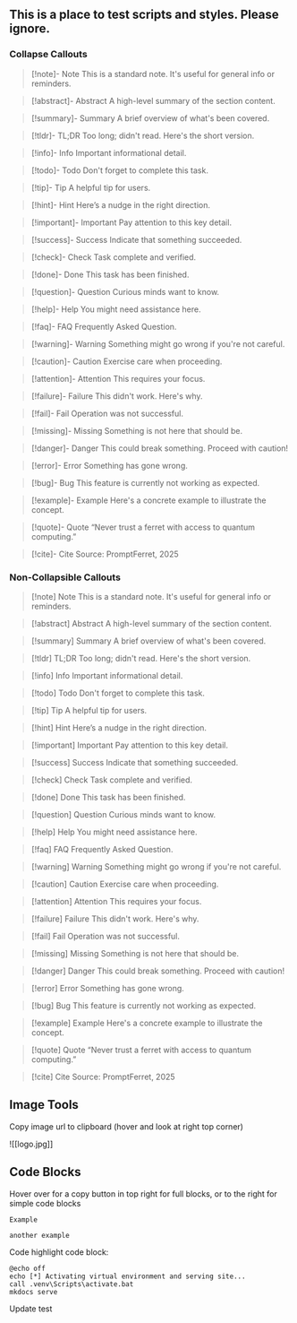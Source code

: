 ## This is a place to test scripts and styles. Please ignore.
### Collapse Callouts

> [!note]- Note
> This is a standard note. It's useful for general info or reminders.

> [!abstract]- Abstract
> A high-level summary of the section content.

> [!summary]- Summary
> A brief overview of what's been covered.

> [!tldr]- TL;DR
> Too long; didn't read. Here's the short version.

> [!info]- Info
> Important informational detail.

> [!todo]- Todo
> Don't forget to complete this task.

> [!tip]- Tip
> A helpful tip for users.

> [!hint]- Hint
> Here’s a nudge in the right direction.

> [!important]- Important
> Pay attention to this key detail.

> [!success]- Success
> Indicate that something succeeded.

> [!check]- Check
> Task complete and verified.

> [!done]- Done
> This task has been finished.

> [!question]- Question
> Curious minds want to know.

> [!help]- Help
> You might need assistance here.

> [!faq]- FAQ
> Frequently Asked Question.

> [!warning]- Warning
> Something might go wrong if you're not careful.

> [!caution]- Caution
> Exercise care when proceeding.

> [!attention]- Attention
> This requires your focus.

> [!failure]- Failure
> This didn't work. Here's why.

> [!fail]- Fail
> Operation was not successful.

> [!missing]- Missing
> Something is not here that should be.

> [!danger]- Danger
> This could break something. Proceed with caution!

> [!error]- Error
> Something has gone wrong.

> [!bug]- Bug
> This feature is currently not working as expected.

> [!example]- Example
> Here's a concrete example to illustrate the concept.

> [!quote]- Quote
> “Never trust a ferret with access to quantum computing.”

> [!cite]- Cite
> Source: PromptFerret, 2025

### Non-Collapsible Callouts
> [!note] Note
> This is a standard note. It's useful for general info or reminders.

> [!abstract] Abstract
> A high-level summary of the section content.

> [!summary] Summary
> A brief overview of what's been covered.

> [!tldr] TL;DR
> Too long; didn't read. Here's the short version.

> [!info] Info
> Important informational detail.

> [!todo] Todo
> Don't forget to complete this task.

> [!tip] Tip
> A helpful tip for users.

> [!hint] Hint
> Here’s a nudge in the right direction.

> [!important] Important
> Pay attention to this key detail.

> [!success] Success
> Indicate that something succeeded.

> [!check] Check
> Task complete and verified.

> [!done] Done
> This task has been finished.

> [!question] Question
> Curious minds want to know.

> [!help] Help
> You might need assistance here.

> [!faq] FAQ
> Frequently Asked Question.

> [!warning] Warning
> Something might go wrong if you're not careful.

> [!caution] Caution
> Exercise care when proceeding.

> [!attention] Attention
> This requires your focus.

> [!failure] Failure
> This didn't work. Here's why.

> [!fail] Fail
> Operation was not successful.

> [!missing] Missing
> Something is not here that should be.

> [!danger] Danger
> This could break something. Proceed with caution!

> [!error] Error
> Something has gone wrong.

> [!bug] Bug
> This feature is currently not working as expected.

> [!example] Example
> Here's a concrete example to illustrate the concept.

> [!quote] Quote
> “Never trust a ferret with access to quantum computing.”

> [!cite] Cite
> Source: PromptFerret, 2025

## Image Tools
Copy image url to clipboard (hover and look at right top corner)

![[logo.jpg]]

## Code Blocks
Hover over for a copy button in top right for full blocks, or to the right for simple code blocks

```
Example
```

`another example`

Code highlight code block:

``` batch
@echo off
echo [*] Activating virtual environment and serving site...
call .venv\Scripts\activate.bat
mkdocs serve
```


Update test
